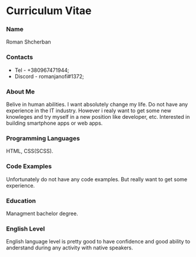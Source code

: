 # Curriculum Vitae


### Name
Roman Shcherban


### Contacts
* Tel - +380967471944;
* Discord - romanjanofi#1372;


### About Me
Belive in human abilities. I want absolutely change my life. Do not have any experience in the IT industry. However i realy want to get some new knowleges and try myself in a new position like developer, etc. Interested in building smartphone apps or web apps.


### Programming Languages
HTML, CSS(SCSS).


### Code Examples
Unfortunately do not have any code examples. But really want to get some experience.


### Education
Managment bachelor degree.


### English Level
English language level is pretty good to have confidence and good ability to anderstand during any activity with native speakers.